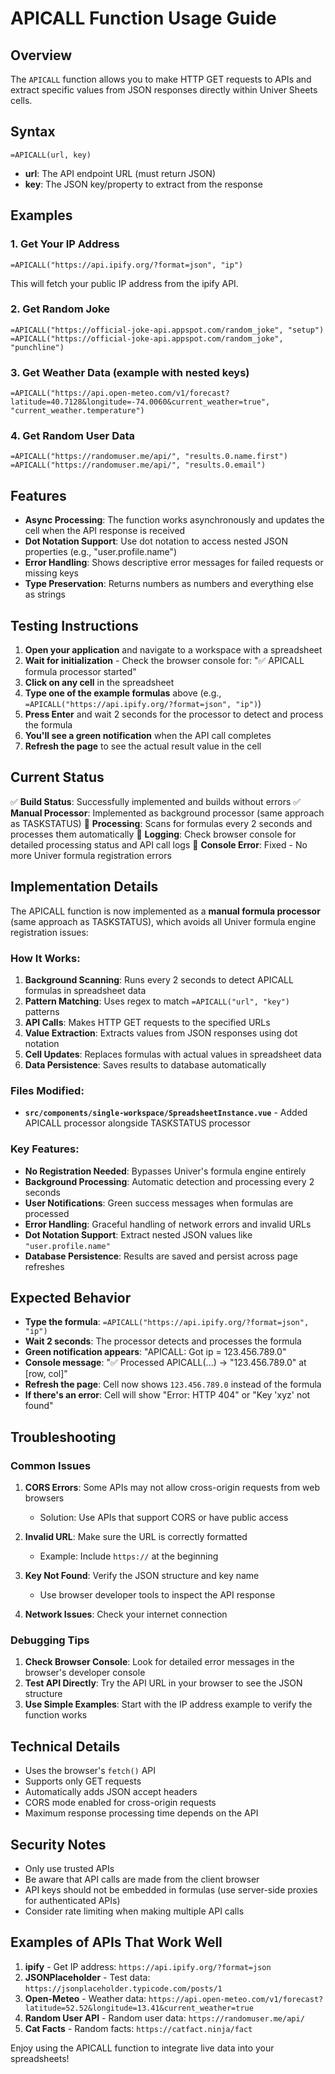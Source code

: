 # APICALL Function Usage Guide

## Overview

The `APICALL` function allows you to make HTTP GET requests to APIs and extract specific values from JSON responses directly within Univer Sheets cells.

## Syntax

```
=APICALL(url, key)
```

- **url**: The API endpoint URL (must return JSON)
- **key**: The JSON key/property to extract from the response

## Examples

### 1. Get Your IP Address
```
=APICALL("https://api.ipify.org/?format=json", "ip")
```
This will fetch your public IP address from the ipify API.

### 2. Get Random Joke
```
=APICALL("https://official-joke-api.appspot.com/random_joke", "setup")
=APICALL("https://official-joke-api.appspot.com/random_joke", "punchline")
```

### 3. Get Weather Data (example with nested keys)
```
=APICALL("https://api.open-meteo.com/v1/forecast?latitude=40.7128&longitude=-74.0060&current_weather=true", "current_weather.temperature")
```

### 4. Get Random User Data
```
=APICALL("https://randomuser.me/api/", "results.0.name.first")
=APICALL("https://randomuser.me/api/", "results.0.email")
```

## Features

- **Async Processing**: The function works asynchronously and updates the cell when the API response is received
- **Dot Notation Support**: Use dot notation to access nested JSON properties (e.g., "user.profile.name")
- **Error Handling**: Shows descriptive error messages for failed requests or missing keys
- **Type Preservation**: Returns numbers as numbers and everything else as strings

## Testing Instructions

1. **Open your application** and navigate to a workspace with a spreadsheet
2. **Wait for initialization** - Check the browser console for: "✅ APICALL formula processor started"
3. **Click on any cell** in the spreadsheet
4. **Type one of the example formulas** above (e.g., `=APICALL("https://api.ipify.org/?format=json", "ip")`)
5. **Press Enter** and wait 2 seconds for the processor to detect and process the formula
6. **You'll see a green notification** when the API call completes
7. **Refresh the page** to see the actual result value in the cell

## Current Status

✅ **Build Status**: Successfully implemented and builds without errors
✅ **Manual Processor**: Implemented as background processor (same approach as TASKSTATUS)
🔧 **Processing**: Scans for formulas every 2 seconds and processes them automatically
📝 **Logging**: Check browser console for detailed processing status and API call logs
🐛 **Console Error**: Fixed - No more Univer formula registration errors

## Implementation Details

The APICALL function is now implemented as a **manual formula processor** (same approach as TASKSTATUS), which avoids all Univer formula engine registration issues:

### How It Works:
1. **Background Scanning**: Runs every 2 seconds to detect APICALL formulas in spreadsheet data
2. **Pattern Matching**: Uses regex to match `=APICALL("url", "key")` patterns
3. **API Calls**: Makes HTTP GET requests to the specified URLs
4. **Value Extraction**: Extracts values from JSON responses using dot notation
5. **Cell Updates**: Replaces formulas with actual values in spreadsheet data
6. **Data Persistence**: Saves results to database automatically

### Files Modified:
- **`src/components/single-workspace/SpreadsheetInstance.vue`** - Added APICALL processor alongside TASKSTATUS processor

### Key Features:
- **No Registration Needed**: Bypasses Univer's formula engine entirely
- **Background Processing**: Automatic detection and processing every 2 seconds
- **User Notifications**: Green success messages when formulas are processed
- **Error Handling**: Graceful handling of network errors and invalid URLs
- **Dot Notation Support**: Extract nested JSON values like `"user.profile.name"`
- **Database Persistence**: Results are saved and persist across page refreshes

## Expected Behavior

- **Type the formula**: `=APICALL("https://api.ipify.org/?format=json", "ip")`
- **Wait 2 seconds**: The processor detects and processes the formula
- **Green notification appears**: "APICALL: Got ip = 123.456.789.0"
- **Console message**: "✅ Processed APICALL(...) → "123.456.789.0" at [row, col]"
- **Refresh the page**: Cell now shows `123.456.789.0` instead of the formula
- **If there's an error**: Cell will show "Error: HTTP 404" or "Key 'xyz' not found"

## Troubleshooting

### Common Issues

1. **CORS Errors**: Some APIs may not allow cross-origin requests from web browsers
   - Solution: Use APIs that support CORS or have public access

2. **Invalid URL**: Make sure the URL is correctly formatted
   - Example: Include `https://` at the beginning

3. **Key Not Found**: Verify the JSON structure and key name
   - Use browser developer tools to inspect the API response

4. **Network Issues**: Check your internet connection

### Debugging Tips

1. **Check Browser Console**: Look for detailed error messages in the browser's developer console
2. **Test API Directly**: Try the API URL in your browser to see the JSON structure
3. **Use Simple Examples**: Start with the IP address example to verify the function works

## Technical Details

- Uses the browser's `fetch()` API
- Supports only GET requests
- Automatically adds JSON accept headers
- CORS mode enabled for cross-origin requests
- Maximum response processing time depends on the API

## Security Notes

- Only use trusted APIs
- Be aware that API calls are made from the client browser
- API keys should not be embedded in formulas (use server-side proxies for authenticated APIs)
- Consider rate limiting when making multiple API calls

## Examples of APIs That Work Well

1. **ipify** - Get IP address: `https://api.ipify.org/?format=json`
2. **JSONPlaceholder** - Test data: `https://jsonplaceholder.typicode.com/posts/1`
3. **Open-Meteo** - Weather data: `https://api.open-meteo.com/v1/forecast?latitude=52.52&longitude=13.41&current_weather=true`
4. **Random User API** - Random user data: `https://randomuser.me/api/`
5. **Cat Facts** - Random facts: `https://catfact.ninja/fact`

Enjoy using the APICALL function to integrate live data into your spreadsheets! 